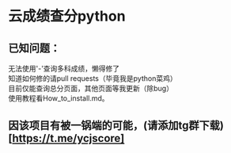 # 云成绩查分python
## 已知问题：
无法使用'-'查询多科成绩，懒得修了  
知道如何修的请pull requests（毕竟我是python菜鸡）  
目前仅能查询总分页面，其他页面等我更新（除bug）  
使用教程看How_to_install.md。
## 因该项目有被一锅端的可能，(请添加tg群下载)[https://t.me/ycjscore]
